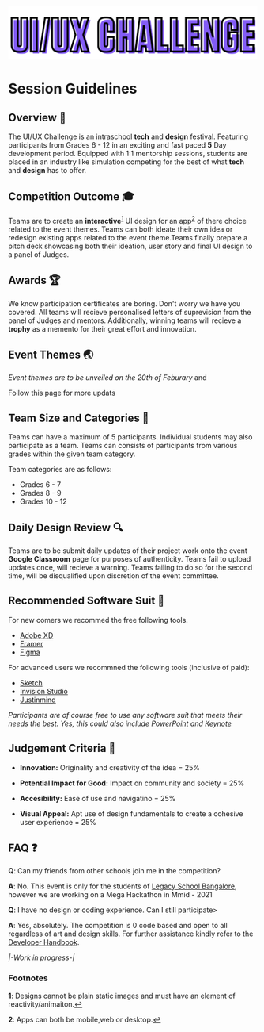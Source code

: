![competition logo](logo.png) 

# Session Guidelines

## Overview :telescope:

The UI/UX Challenge is an intraschool **tech** and **design** festival. Featuring participants from Grades 6 - 12 in an exciting and fast paced **5** Day development period. Equipped with 1:1 mentorship sessions, students are placed in an industry like simulation competing for the best of what **tech** and **design** has to offer.


## Competition Outcome :mortar_board:

Teams are to create an **interactive**<sup id="a1">[1](#f1)</sup> UI design for an app<sup id="a2">[2](#f2)</sup> of there choice related to the event themes. Teams can both ideate their own  idea or redesign existing apps related to the event theme.Teams finally prepare a pitch deck showcasing both their ideation, user story and final UI design to a panel of Judges. 


## Awards :trophy:

We know participation certificates are boring. Don't worry we have you covered. All teams will recieve personalised letters of suprevision from the panel of Judges and mentors. Additionally, winning teams will recieve a **trophy** as a memento for their great effort and innovation.  


## Event Themes :earth_asia:

*Event themes are to be unveiled on the 20th of Feburary* and

Follow this page for more updats

## Team Size and Categories :school_satchel:

Teams can have a maximum of 5 participants. Individual students may also participate as a team. Teams can consists of participants from various grades within the given team category.

Team categories are as follows:
- Grades 6 - 7
- Grades 8 - 9
- Grades 10 - 12


## Daily Design Review :mag:

Teams are to be submit daily updates of their project work onto the event **Google Classroom** page for purposes of authenticity. Teams fail to upload updates once, will recieve a warning. Teams failing to do so for the second time, will be disqualified upon discretion of the event committee. 

## Recommended Software Suit :dvd:

For new comers we recommed the free following tools.

- [Adobe XD](https://www.adobe.com/in/products/xd.html) 
- [Framer](https://www.framer.com/)
- [Figma](https://www.figma.com/)

For advanced users we recommned the following tools (inclusive of paid):

- [Sketch](https://www.sketch.com/)
- [Invision Studio](https://www.invisionapp.com/studio)
- [Justinmind](https://www.justinmind.com/)

*Participants are of course free to use any software suit that meets their needs the best. Yes, this could also include [PowerPoint](https://www.microsoft.com/en/microsoft-365/powerpoint) and [Keynote](https://www.apple.com/in/keynote/)*


## Judgement Criteria :dart:

- **Innovation:** Originality and creativity of the idea = 25% 

- **Potential Impact for Good:** Impact on community and society = 25% 

- **Accesibility:** Ease of use and navigatino = 25%

- **Visual Appeal:** Apt use of design fundamentals to create a cohesive user experience = 25%


## FAQ :question:

 **Q**: Can my friends from other schools join me in the competition?

 **A**: No. This event is only for the students of [Legacy School Bangalore](lsb.edu.in), however we are working on a Mega Hackathon in Mmid - 2021

 **Q**: I have no design or coding experience. Can I still participate>

 **A**: Yes, absolutely. The competition is 0 code based and open to all regardless of art and design skills. For further assistance kindly refer to the [Developer Handbook](Developer-Handbook.md). 

*|-Work in progress-|*


### Footnotes

<b id="f1">1</b>: Designs cannot be plain static images and must have an element of reactivity/animaiton.[↩](#a1)

<b id="f2">2</b>: Apps can both be mobile,web or desktop.[↩](#a2)